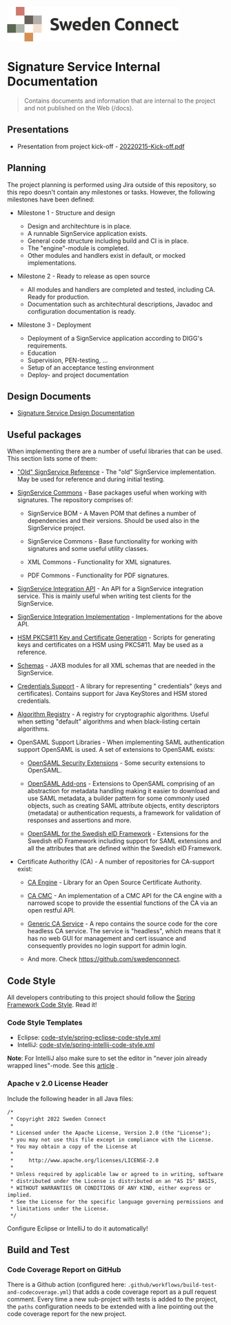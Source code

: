 ![Logo](images/sweden-connect.png)

# Signature Service Internal Documentation

> Contains documents and information that are internal to the project and not published on the Web (/docs).

## Presentations

- Presentation from project kick-off - [20220215-Kick-off.pdf](archive/20220215-Kick-off.pdf)

## Planning

The project planning is performed using Jira outside of this repository, so this repo doesn't contain any milestones or
tasks. However, the following milestones have been defined:

- Milestone 1 - Structure and design
    - Design and architechture is in place.
    - A runnable SignService application exists.
    - General code structure including build and CI is in place.
    - The "engine"-module is completed.
    - Other modules and handlers exist in default, or mocked implementations.

- Milestone 2 - Ready to release as open source
    - All modules and handlers are completed and tested, including CA. Ready for production.
    - Documentation such as architechtural descriptions, Javadoc and configuration documentation is ready.

- Milestone 3 - Deployment
    - Deployment of a SignService application according to DIGG's requirements.
    - Education
    - Supervision, PEN-testing, ...
    - Setup of an acceptance testing environment
    - Deploy- and project documentation

## Design Documents

* [Signature Service Design Documentation](Design.md)

## Useful packages

When implementing there are a number of useful libraries that can be used. This section lists some of them:

- ["Old" SignService Reference](https://github.com/idsec-solutions/signservice-ref) - The "old" SignService
  implementation. May be used for reference and during initial testing.

- [SignService Commons](https://github.com/idsec-solutions/signservice-commons) - Base packages useful when working with
  signatures. The repository comprises of:

    - SignService BOM - A Maven POM that defines a number of dependencies and their versions. Should be used also in the
      SignService project.

    - SignService Commons - Base functionality for working with signatures and some useful utility classes.

    - XML Commons - Functionality for XML signatures.

    - PDF Commons - Functionality for PDF signatures.

- [SignService Integration API](https://github.com/idsec-solutions/signservice-integration-api) - An API for a
  SignService integration service. This is mainly useful when writing test clients for the SignService.

- [SignService Integration Implementation](https://github.com/idsec-solutions/signservice-integration) - Implementations
  for the above API.

- [HSM PKCS#11 Key and Certificate Generation](https://github.com/idsec-solutions/pkcs11-keygen) - Scripts for
  generating keys and certificates on a HSM using PKCS#11. May be used as a reference.

- [Schemas](https://github.com/swedenconnect/schemas) - JAXB modules for all XML schemas that are needed in the
  SignService.

- [Credentials Support](https://github.com/swedenconnect/credentials-support) - A library for representing "
  credentials" (keys and certificates). Contains support for Java KeyStores and HSM stored credentials.

- [Algorithm Registry](https://github.com/swedenconnect/algorithm-registry) - A registry for cryptographic algorithms.
  Useful when setting "default" algorithms and when black-listing certain algorithms.

- OpenSAML Support Libraries - When implementing SAML authentication support OpenSAML is used. A set of extensions to
  OpenSAML exists:

    - [OpenSAML Security Extensions](https://github.com/swedenconnect/opensaml-security-ext) - Some security extensions
      to OpenSAML.

    - [OpenSAML Add-ons](https://github.com/swedenconnect/opensaml-addons) - Extensions to OpenSAML comprising of an
      abstraction for metadata handling making it easier to download and use SAML metadata, a builder pattern for some
      commonly used objects, such as creating SAML attribute objects, entity descriptors (metadata) or authentication
      requests, a framework for validation of responses and assertions and more.

    - [OpenSAML for the Swedish eID Framework](https://github.com/swedenconnect/opensaml-swedish-eid) - Extensions for
      the Swedish eID Framework including support for SAML extensions and all the attributes that are defined within the
      Swedish eID Framework.

- Certificate Authorithy (CA) - A number of repositories for CA-support exist:

    - [CA Engine](https://github.com/swedenconnect/ca-engine) - Library for an Open Source Certificate Authority.

    - [CA CMC](https://github.com/swedenconnect/ca-cmc) - An implementation of a CMC API for the CA engine with a
      narrowed scope to provide the essential functions of the CA via an open restful API.

    - [Generic CA Service](https://github.com/swedenconnect/ca-headless) - A repo contains the source code for the core
      headless CA service. The service is "headless", which means that it has no web GUI for management and cert
      issuance and consequently provides no login support for admin login.

    - And more. Check https://github.com/swedenconnect.

## Code Style

All developers contributing to this project should follow
the [Spring Framework Code Style](https://github.com/spring-projects/spring-framework/wiki/Code-Style). Read it!

### Code Style Templates

* Eclipse: [code-style/spring-eclipse-code-style.xml](spring-eclipse-code-style.xml)
* IntelliJ: [code-style/spring-intellij-code-style.xml](spring-intellij-code-style.xml)

**Note**: For IntelliJ also make sure to set the editor in "never join already wrapped lines"-mode. See
this [article](https://intellij-support.jetbrains.com/hc/en-us/community/posts/360006393539-How-to-prevent-IntelliJ-from-changing-file-formatting-if-lines-meet-hard-wrap-constraints-)
.

### Apache v 2.0 License Header

Include the following header in all Java files:

```
/*
 * Copyright 2022 Sweden Connect
 *
 * Licensed under the Apache License, Version 2.0 (the "License");
 * you may not use this file except in compliance with the License.
 * You may obtain a copy of the License at
 *
 *     http://www.apache.org/licenses/LICENSE-2.0
 *
 * Unless required by applicable law or agreed to in writing, software
 * distributed under the License is distributed on an "AS IS" BASIS,
 * WITHOUT WARRANTIES OR CONDITIONS OF ANY KIND, either express or implied.
 * See the License for the specific language governing permissions and
 * limitations under the License.
 */
```

Configure Eclipse or IntelliJ to do it automatically!

## Build and Test

### Code Coverage Report on GitHub

There is a Github action (configured here: `.github/workflows/build-test-and-codecoverage.yml`) that adds a code
coverage report as a pull request comment. Every time a new sub-project with tests is added to the project, the
`paths` configuration needs to be extended with a line pointing out the code coverage report for the new project.
